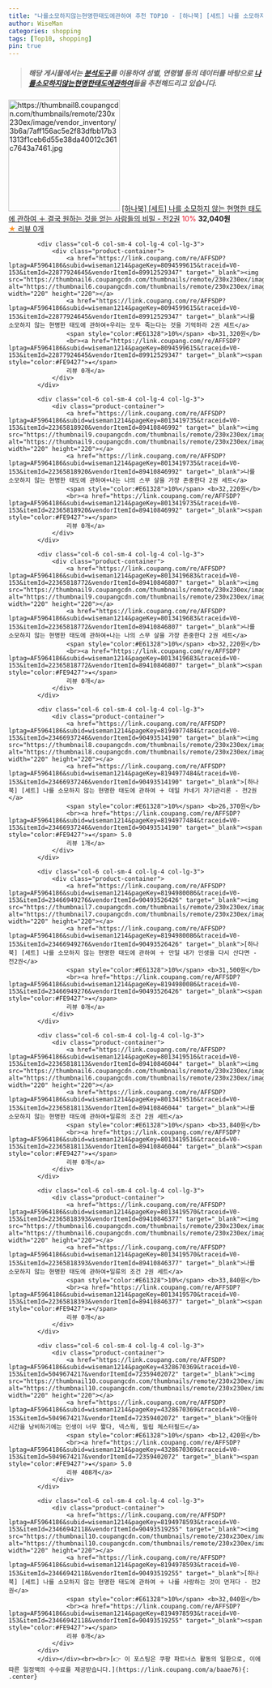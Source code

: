 ```yaml
---
title: "나를소모하지않는현명한태도에관하여 추천 TOP10 - [하나북] [세트] 나를 소모하지 않는 현명한 태도에 관하여 ＋ 결국 원하는 것을 얻는 사람들의 비밀 - 전2권"
author: WiseMan
categories: shopping
tags: [Top10, shopping]
pin: true
---
```


> ##### 해당 게시물에서는 [**분석도구**](https://itemscout.io/)를 이용하여 **성별**, **연령별** 등의 데이터를 바탕으로 [**나를소모하지않는현명한태도에관하여**](https://link.coupang.com/a/baae76)들을 추천해드리고 있습니다.
<div class="container"><div class="row">
            <div class="col-6 col-sm-4 col-lg-4 col-lg-3">
                <div class="product-container">
                    <a href="https://link.coupang.com/re/AFFSDP?lptag=AF5964186&subid=wiseman1214&pageKey=8194983742&traceid=V0-153&itemId=23466961748&vendorItemId=90493538638" target="_blank"><img src="https://thumbnail8.coupangcdn.com/thumbnails/remote/230x230ex/image/vendor_inventory/3b6a/7aff156ac5e2f83dfbb17b31313f1ceb6d55e38da40012c361c7643a7461.jpg" alt="https://thumbnail8.coupangcdn.com/thumbnails/remote/230x230ex/image/vendor_inventory/3b6a/7aff156ac5e2f83dfbb17b31313f1ceb6d55e38da40012c361c7643a7461.jpg" width="220" height="220"></a>
                    <a href="https://link.coupang.com/re/AFFSDP?lptag=AF5964186&subid=wiseman1214&pageKey=8194983742&traceid=V0-153&itemId=23466961748&vendorItemId=90493538638" target="_blank">[하나북] [세트] 나를 소모하지 않는 현명한 태도에 관하여 ＋ 결국 원하는 것을 얻는 사람들의 비밀 - 전2권</a>
                    <span style="color:#E61328">10%</span> <b>32,040원</b>
                    <br><a href="https://link.coupang.com/re/AFFSDP?lptag=AF5964186&subid=wiseman1214&pageKey=8194983742&traceid=V0-153&itemId=23466961748&vendorItemId=90493538638" target="_blank"><span style="color:#FE9427">★</span> 
                    리뷰 0개</a>
                </div>
            </div>
            
            <div class="col-6 col-sm-4 col-lg-4 col-lg-3">
                <div class="product-container">
                    <a href="https://link.coupang.com/re/AFFSDP?lptag=AF5964186&subid=wiseman1214&pageKey=8094599615&traceid=V0-153&itemId=22877924645&vendorItemId=89912529347" target="_blank"><img src="https://thumbnail6.coupangcdn.com/thumbnails/remote/230x230ex/image/vendor_inventory/d0a3/f315a58c7140d9fe6936f207c335a7294f266d22730291aaaa74ab5403c3.jpg" alt="https://thumbnail6.coupangcdn.com/thumbnails/remote/230x230ex/image/vendor_inventory/d0a3/f315a58c7140d9fe6936f207c335a7294f266d22730291aaaa74ab5403c3.jpg" width="220" height="220"></a>
                    <a href="https://link.coupang.com/re/AFFSDP?lptag=AF5964186&subid=wiseman1214&pageKey=8094599615&traceid=V0-153&itemId=22877924645&vendorItemId=89912529347" target="_blank">나를 소모하지 않는 현명한 태도에 관하여+우리는 모두 죽는다는 것을 기억하라 2권 세트</a>
                    <span style="color:#E61328">10%</span> <b>31,320원</b>
                    <br><a href="https://link.coupang.com/re/AFFSDP?lptag=AF5964186&subid=wiseman1214&pageKey=8094599615&traceid=V0-153&itemId=22877924645&vendorItemId=89912529347" target="_blank"><span style="color:#FE9427">★</span> 
                    리뷰 0개</a>
                </div>
            </div>
            
            <div class="col-6 col-sm-4 col-lg-4 col-lg-3">
                <div class="product-container">
                    <a href="https://link.coupang.com/re/AFFSDP?lptag=AF5964186&subid=wiseman1214&pageKey=8013419735&traceid=V0-153&itemId=22365818920&vendorItemId=89410846992" target="_blank"><img src="https://thumbnail9.coupangcdn.com/thumbnails/remote/230x230ex/image/vendor_inventory/fa8b/a90bf2d50fb457e03303e9c247d4c19639299bdbb90590d9b0f0eaf54704.jpg" alt="https://thumbnail9.coupangcdn.com/thumbnails/remote/230x230ex/image/vendor_inventory/fa8b/a90bf2d50fb457e03303e9c247d4c19639299bdbb90590d9b0f0eaf54704.jpg" width="220" height="220"></a>
                    <a href="https://link.coupang.com/re/AFFSDP?lptag=AF5964186&subid=wiseman1214&pageKey=8013419735&traceid=V0-153&itemId=22365818920&vendorItemId=89410846992" target="_blank">나를 소모하지 않는 현명한 태도에 관하여+나는 나의 스무 살을 가장 존중한다 2권 세트</a>
                    <span style="color:#E61328">10%</span> <b>32,220원</b>
                    <br><a href="https://link.coupang.com/re/AFFSDP?lptag=AF5964186&subid=wiseman1214&pageKey=8013419735&traceid=V0-153&itemId=22365818920&vendorItemId=89410846992" target="_blank"><span style="color:#FE9427">★</span> 
                    리뷰 0개</a>
                </div>
            </div>
            
            <div class="col-6 col-sm-4 col-lg-4 col-lg-3">
                <div class="product-container">
                    <a href="https://link.coupang.com/re/AFFSDP?lptag=AF5964186&subid=wiseman1214&pageKey=8013419683&traceid=V0-153&itemId=22365818772&vendorItemId=89410846807" target="_blank"><img src="https://thumbnail9.coupangcdn.com/thumbnails/remote/230x230ex/image/vendor_inventory/fa8b/a90bf2d50fb457e03303e9c247d4c19639299bdbb90590d9b0f0eaf54704.jpg" alt="https://thumbnail9.coupangcdn.com/thumbnails/remote/230x230ex/image/vendor_inventory/fa8b/a90bf2d50fb457e03303e9c247d4c19639299bdbb90590d9b0f0eaf54704.jpg" width="220" height="220"></a>
                    <a href="https://link.coupang.com/re/AFFSDP?lptag=AF5964186&subid=wiseman1214&pageKey=8013419683&traceid=V0-153&itemId=22365818772&vendorItemId=89410846807" target="_blank">나를 소모하지 않는 현명한 태도에 관하여+나는 나의 스무 살을 가장 존중한다 2권 세트</a>
                    <span style="color:#E61328">10%</span> <b>32,220원</b>
                    <br><a href="https://link.coupang.com/re/AFFSDP?lptag=AF5964186&subid=wiseman1214&pageKey=8013419683&traceid=V0-153&itemId=22365818772&vendorItemId=89410846807" target="_blank"><span style="color:#FE9427">★</span> 
                    리뷰 0개</a>
                </div>
            </div>
            
            <div class="col-6 col-sm-4 col-lg-4 col-lg-3">
                <div class="product-container">
                    <a href="https://link.coupang.com/re/AFFSDP?lptag=AF5964186&subid=wiseman1214&pageKey=8194977484&traceid=V0-153&itemId=23466937246&vendorItemId=90493514190" target="_blank"><img src="https://thumbnail8.coupangcdn.com/thumbnails/remote/230x230ex/image/vendor_inventory/72f4/eae2e4bf5ea3cb46a5819cf801aaaca718a58bdf50a243fb97b0fa390146.jpg" alt="https://thumbnail8.coupangcdn.com/thumbnails/remote/230x230ex/image/vendor_inventory/72f4/eae2e4bf5ea3cb46a5819cf801aaaca718a58bdf50a243fb97b0fa390146.jpg" width="220" height="220"></a>
                    <a href="https://link.coupang.com/re/AFFSDP?lptag=AF5964186&subid=wiseman1214&pageKey=8194977484&traceid=V0-153&itemId=23466937246&vendorItemId=90493514190" target="_blank">[하나북] [세트] 나를 소모하지 않는 현명한 태도에 관하여 ＋ 데일 카네기 자기관리론 - 전2권</a>
                    <span style="color:#E61328">10%</span> <b>26,370원</b>
                    <br><a href="https://link.coupang.com/re/AFFSDP?lptag=AF5964186&subid=wiseman1214&pageKey=8194977484&traceid=V0-153&itemId=23466937246&vendorItemId=90493514190" target="_blank"><span style="color:#FE9427">★</span> 5.0
                    리뷰 1개</a>
                </div>
            </div>
            
            <div class="col-6 col-sm-4 col-lg-4 col-lg-3">
                <div class="product-container">
                    <a href="https://link.coupang.com/re/AFFSDP?lptag=AF5964186&subid=wiseman1214&pageKey=8194980086&traceid=V0-153&itemId=23466949276&vendorItemId=90493526426" target="_blank"><img src="https://thumbnail7.coupangcdn.com/thumbnails/remote/230x230ex/image/vendor_inventory/672e/620b5e91a7294a38172e070c4f8f43b90186551daf55a86911e3dc45b878.jpg" alt="https://thumbnail7.coupangcdn.com/thumbnails/remote/230x230ex/image/vendor_inventory/672e/620b5e91a7294a38172e070c4f8f43b90186551daf55a86911e3dc45b878.jpg" width="220" height="220"></a>
                    <a href="https://link.coupang.com/re/AFFSDP?lptag=AF5964186&subid=wiseman1214&pageKey=8194980086&traceid=V0-153&itemId=23466949276&vendorItemId=90493526426" target="_blank">[하나북] [세트] 나를 소모하지 않는 현명한 태도에 관하여 ＋ 만일 내가 인생을 다시 산다면 - 전2권</a>
                    <span style="color:#E61328">10%</span> <b>31,500원</b>
                    <br><a href="https://link.coupang.com/re/AFFSDP?lptag=AF5964186&subid=wiseman1214&pageKey=8194980086&traceid=V0-153&itemId=23466949276&vendorItemId=90493526426" target="_blank"><span style="color:#FE9427">★</span> 
                    리뷰 0개</a>
                </div>
            </div>
            
            <div class="col-6 col-sm-4 col-lg-4 col-lg-3">
                <div class="product-container">
                    <a href="https://link.coupang.com/re/AFFSDP?lptag=AF5964186&subid=wiseman1214&pageKey=8013419516&traceid=V0-153&itemId=22365818113&vendorItemId=89410846044" target="_blank"><img src="https://thumbnail6.coupangcdn.com/thumbnails/remote/230x230ex/image/vendor_inventory/cce9/030102bf31310106b6a0e48ab9bc6afdce7d6663d4e6d16e0256ba965067.jpg" alt="https://thumbnail6.coupangcdn.com/thumbnails/remote/230x230ex/image/vendor_inventory/cce9/030102bf31310106b6a0e48ab9bc6afdce7d6663d4e6d16e0256ba965067.jpg" width="220" height="220"></a>
                    <a href="https://link.coupang.com/re/AFFSDP?lptag=AF5964186&subid=wiseman1214&pageKey=8013419516&traceid=V0-153&itemId=22365818113&vendorItemId=89410846044" target="_blank">나를 소모하지 않는 현명한 태도에 관하여+일류의 조건 2권 세트</a>
                    <span style="color:#E61328">10%</span> <b>33,840원</b>
                    <br><a href="https://link.coupang.com/re/AFFSDP?lptag=AF5964186&subid=wiseman1214&pageKey=8013419516&traceid=V0-153&itemId=22365818113&vendorItemId=89410846044" target="_blank"><span style="color:#FE9427">★</span> 
                    리뷰 0개</a>
                </div>
            </div>
            
            <div class="col-6 col-sm-4 col-lg-4 col-lg-3">
                <div class="product-container">
                    <a href="https://link.coupang.com/re/AFFSDP?lptag=AF5964186&subid=wiseman1214&pageKey=8013419570&traceid=V0-153&itemId=22365818393&vendorItemId=89410846377" target="_blank"><img src="https://thumbnail6.coupangcdn.com/thumbnails/remote/230x230ex/image/vendor_inventory/cce9/030102bf31310106b6a0e48ab9bc6afdce7d6663d4e6d16e0256ba965067.jpg" alt="https://thumbnail6.coupangcdn.com/thumbnails/remote/230x230ex/image/vendor_inventory/cce9/030102bf31310106b6a0e48ab9bc6afdce7d6663d4e6d16e0256ba965067.jpg" width="220" height="220"></a>
                    <a href="https://link.coupang.com/re/AFFSDP?lptag=AF5964186&subid=wiseman1214&pageKey=8013419570&traceid=V0-153&itemId=22365818393&vendorItemId=89410846377" target="_blank">나를 소모하지 않는 현명한 태도에 관하여+일류의 조건 2권 세트</a>
                    <span style="color:#E61328">10%</span> <b>33,840원</b>
                    <br><a href="https://link.coupang.com/re/AFFSDP?lptag=AF5964186&subid=wiseman1214&pageKey=8013419570&traceid=V0-153&itemId=22365818393&vendorItemId=89410846377" target="_blank"><span style="color:#FE9427">★</span> 
                    리뷰 0개</a>
                </div>
            </div>
            
            <div class="col-6 col-sm-4 col-lg-4 col-lg-3">
                <div class="product-container">
                    <a href="https://link.coupang.com/re/AFFSDP?lptag=AF5964186&subid=wiseman1214&pageKey=4328670369&traceid=V0-153&itemId=5049674217&vendorItemId=72359402072" target="_blank"><img src="https://thumbnail10.coupangcdn.com/thumbnails/remote/230x230ex/image/vendor_inventory/9247/15fdba02b53f844a7e2e4155ac994de18d06512c9feb6121d5783895bc6e.jpg" alt="https://thumbnail10.coupangcdn.com/thumbnails/remote/230x230ex/image/vendor_inventory/9247/15fdba02b53f844a7e2e4155ac994de18d06512c9feb6121d5783895bc6e.jpg" width="220" height="220"></a>
                    <a href="https://link.coupang.com/re/AFFSDP?lptag=AF5964186&subid=wiseman1214&pageKey=4328670369&traceid=V0-153&itemId=5049674217&vendorItemId=72359402072" target="_blank">아들아 시간을 낭비하기에는 인생이 너무 짧다, 넥스웍, 필립 체스터필드</a>
                    <span style="color:#E61328">10%</span> <b>12,420원</b>
                    <br><a href="https://link.coupang.com/re/AFFSDP?lptag=AF5964186&subid=wiseman1214&pageKey=4328670369&traceid=V0-153&itemId=5049674217&vendorItemId=72359402072" target="_blank"><span style="color:#FE9427">★</span> 5.0
                    리뷰 408개</a>
                </div>
            </div>
            
            <div class="col-6 col-sm-4 col-lg-4 col-lg-3">
                <div class="product-container">
                    <a href="https://link.coupang.com/re/AFFSDP?lptag=AF5964186&subid=wiseman1214&pageKey=8194978593&traceid=V0-153&itemId=23466942118&vendorItemId=90493519255" target="_blank"><img src="https://thumbnail10.coupangcdn.com/thumbnails/remote/230x230ex/image/vendor_inventory/93b0/3f9d3501786d709b751c6f3c891febcdb9c963730f35b1dea9519a762f15.jpg" alt="https://thumbnail10.coupangcdn.com/thumbnails/remote/230x230ex/image/vendor_inventory/93b0/3f9d3501786d709b751c6f3c891febcdb9c963730f35b1dea9519a762f15.jpg" width="220" height="220"></a>
                    <a href="https://link.coupang.com/re/AFFSDP?lptag=AF5964186&subid=wiseman1214&pageKey=8194978593&traceid=V0-153&itemId=23466942118&vendorItemId=90493519255" target="_blank">[하나북] [세트] 나를 소모하지 않는 현명한 태도에 관하여 ＋ 나를 사랑하는 것이 먼저다 - 전2권</a>
                    <span style="color:#E61328">10%</span> <b>32,040원</b>
                    <br><a href="https://link.coupang.com/re/AFFSDP?lptag=AF5964186&subid=wiseman1214&pageKey=8194978593&traceid=V0-153&itemId=23466942118&vendorItemId=90493519255" target="_blank"><span style="color:#FE9427">★</span> 
                    리뷰 0개</a>
                </div>
            </div>
            </div></div><br><br>[👉 이 포스팅은 쿠팡 파트너스 활동의 일환으로, 이에 따른 일정액의 수수료를 제공받습니다.](https://link.coupang.com/a/baae76){: .center}
